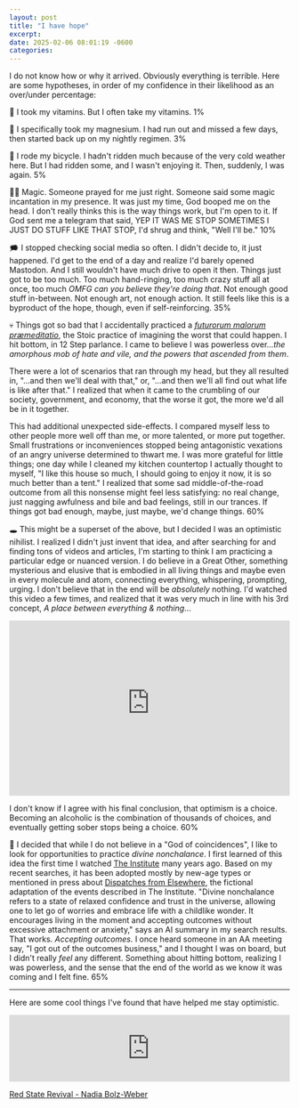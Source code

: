 ```yaml
---
layout: post
title: "I have hope"
excerpt: 
date: 2025-02-06 08:01:19 -0600
categories: 
---
```


I do not know how or why it arrived. Obviously everything is terrible. Here are some hypotheses, in order of my confidence in their likelihood as an over/under percentage:

💊 I took my vitamins. But I often take my vitamins. 1%

💊 I specifically took my magnesium. I had run out and missed a few days, then started back up on my nightly regimen. 3%

🚴 I rode my bicycle. I hadn't ridden much because of the very cold weather here. But I had ridden some, and I wasn't enjoying it. Then, suddenly, I was again. 5%

🧙‍♂️ Magic. Someone prayed for me just right. Someone said some magic incantation in my presence. It was just my time, God booped me on the head. I don't really thinks this is the way things work, but I'm open to it. If God sent me a telegram that said, YEP IT WAS ME STOP SOMETIMES I JUST DO STUFF LIKE THAT STOP, I'd shrug and think, "Well I'll be." 10%

🗯️ I stopped checking social media so often. I didn't decide to, it just happened. I'd get to the end of a day and realize I'd barely opened Mastodon. And I still wouldn't have much drive to open it then. Things just got to be too much. Too much hand-ringing, too much crazy stuff all at once, too much _OMFG can you believe they're doing *that*_. Not enough good stuff in-between. Not enough art, not enough action. It still feels like this is a byproduct of the hope, though, even if self-reinforcing. 35%

💀 Things got so bad that I accidentally practiced a _[futurorum malorum præmeditatio](https://en.wikipedia.org/wiki/Negative_visualization)_, the Stoic practice of imagining the worst that could happen. I hit bottom, in 12 Step parlance. I came to believe I was powerless over..._the amorphous mob of hate and vile, and the powers that ascended from them_.

There were a lot of scenarios that ran through my head, but they all resulted in, "...and then we'll deal with that," or, "...and then we'll all find out what life is like after that." I realized that when it came to the crumbling of our society, government, and economy, that the worse it got, the more we'd all be in it together. 

This had additional unexpected side-effects. I compared myself less to other people more well off than me, or more talented, or more put together. Small frustrations or inconveniences stopped being antagonistic vexations of an angry universe determined to thwart me. I was more grateful for little things; one day while I cleaned my kitchen countertop I actually thought to myself, "I like this house so much, I should going to enjoy it now, it is so much better than a tent." I realized that some sad middle-of-the-road outcome from all this nonsense might feel less satisfying: no real change, just nagging awfulness and bile and bad feelings, still in our trances. If things got bad enough, maybe, just maybe, we'd change things. 60%

🕳️ This might be a superset of the above, but I decided I was an optimistic nihilist. I realized I didn't just invent that idea, and after searching for and finding tons of videos and articles, I'm starting to think I am practicing a particular edge or nuanced version. I do believe in a Great Other, something mysterious and elusive that is embodied in all living things and maybe even in every molecule and atom, connecting everything, whispering, prompting, urging. I don't believe that in the end will be _absolutely_ nothing. I'd watched this video a few times, and realized that it was very much in line with his 3rd concept, _A place between everything & nothing_...

<iframe width="100%" height="315" src="https://www.youtube-nocookie.com/embed/-J5TjkS82QA?si=YfyQgUPKAgxqZDZy" title="YouTube video player" frameborder="0" allow="accelerometer; autoplay; clipboard-write; encrypted-media; gyroscope; picture-in-picture; web-share" referrerpolicy="strict-origin-when-cross-origin" allowfullscreen></iframe>

I don't know if I agree with his final conclusion, that optimism is a choice. Becoming an alcoholic is the combination of thousands of choices, and eventually getting sober stops being a choice. 60%

🎈 I decided that while I do not believe in a "God of coincidences", I like to look for opportunities to practice _divine nonchalance_. I first learned of this idea the first time I watched [The Institute](https://en.wikipedia.org/wiki/The_Institute_(2013_film)) many years ago. Based on my recent searches, it has been adopted mostly by new-age types or mentioned in press about [Dispatches from Elsewhere](https://en.wikipedia.org/wiki/Dispatches_from_Elsewhere), the fictional adaptation of the events described in The Institute. "Divine nonchalance refers to a state of relaxed confidence and trust in the universe, allowing one to let go of worries and embrace life with a childlike wonder. It encourages living in the moment and accepting outcomes without excessive attachment or anxiety," says an AI summary in my search results. That works. _Accepting outcomes._ I once heard someone in an AA meeting say, "I got out of the outcomes business," and I thought I was on board, but I didn't really _feel_ any different. Something about hitting bottom, realizing I was powerless, and the sense that the end of the world as we know it was coming and I felt fine. 65%

---

Here are some cool things I've found that have helped me stay optimistic.

<iframe style="border: 0; width: 100%; height: 120px;" src="https://bandcamp.com/EmbeddedPlayer/album=2892884359/size=large/bgcol=ffffff/linkcol=0687f5/tracklist=false/artwork=small/track=1427001625/transparent=true/" seamless><a href="https://padraigotuama.bandcamp.com/album/sorry-for-your-troubles">Sorry for your troubles by Pádraig Ó Tuama</a></iframe>

[Red State Revival - Nadia Bolz-Weber](https://nadiabolzweber.com/revival/)

